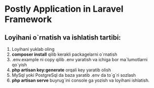 <h1>Postly Application in Laravel Framework</h1>

<h2>Loyihani o`rnatish va ishlatish tartibi:</h2>

<ol>
    <li>Loyihani yuklab oling</li>
    <li><b>composer install</b> qilib kerakli packagelarni o`rnatish</li>
    <li>.env.example ni copy qilib .env yaratish va ichiga bor ma`lumotlarni qo`yish</li>
    <li><b>php artisan key:generate</b> orqali key yaratib olish</li>
    <li>MySql yoki PostgreSql da baza yaratib .env da to`g`ri sozlash</li>
    <li><b>php artisan serve</b> buyrug`ini console ga yozish va loyihani ishlatish.</li>
 </ol>
